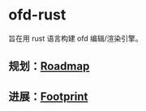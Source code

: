 # ofd-rust

旨在用 rust 语言构建 ofd 编辑/渲染引擎。

## 规划：[Roadmap](./Roadmap.md)

## 进展：[Footprint](./Footprint.md)